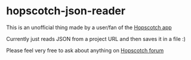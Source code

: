 # hopscotch-json-reader

This is an unofficial thing made by a user/fan of the [Hopscotch app](http://www.gethopscotch.com)

Currently just reads JSON from a project URL and then saves it in a file :)

Please feel very free to ask about anything on [Hopscotch forum]()
